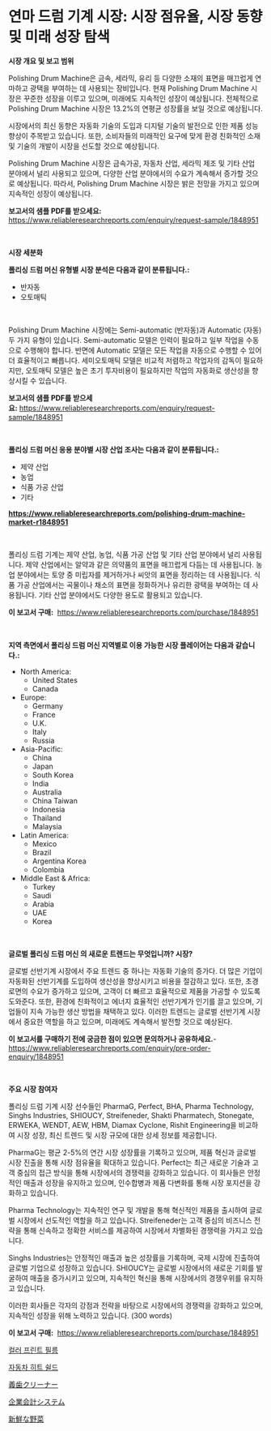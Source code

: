 <p><h1>연마 드럼 기계 시장: 시장 점유율, 시장 동향 및 미래 성장 탐색</h1></p><p><strong>시장 개요 및 보고 범위</strong></p>
<p><p>Polishing Drum Machine은 금속, 세라믹, 유리 등 다양한 소재의 표면을 매끄럽게 연마하고 광택을 부여하는 데 사용되는 장비입니다. 현재 Polishing Drum Machine 시장은 꾸준한 성장을 이루고 있으며, 미래에도 지속적인 성장이 예상됩니다. 전체적으로 Polishing Drum Machine 시장은 13.2%의 연평균 성장률을 보일 것으로 예상됩니다.</p><p>시장에서의 최신 동향은 자동화 기술의 도입과 디지털 기술의 발전으로 인한 제품 성능 향상이 주목받고 있습니다. 또한, 소비자들의 미래적인 요구에 맞게 환경 친화적인 소재 및 기술의 개발이 시장을 선도할 것으로 예상됩니다.</p><p>Polishing Drum Machine 시장은 금속가공, 자동차 산업, 세라믹 제조 및 기타 산업 분야에서 널리 사용되고 있으며, 다양한 산업 분야에서의 수요가 계속해서 증가할 것으로 예상됩니다. 따라서, Polishing Drum Machine 시장은 밝은 전망을 가지고 있으며 지속적인 성장이 예상됩니다.</p></p>
<p><strong>보고서의 샘플 PDF를 받으세요:</strong> <a href="https://www.reliableresearchreports.com/enquiry/request-sample/1848951">https://www.reliableresearchreports.com/enquiry/request-sample/1848951</a></p>
<p>&nbsp;</p>
<p><strong>시장 세분화</strong></p>
<p><strong>폴리싱 드럼 머신 유형별 시장 분석은 다음과 같이 분류됩니다.:</strong></p>
<p><ul><li>반자동</li><li>오토매틱</li></ul></p>
<p>&nbsp;</p>
<p><p>Polishing Drum Machine 시장에는 Semi-automatic (반자동)과 Automatic (자동) 두 가지 유형이 있습니다. Semi-automatic 모델은 인력이 필요하고 일부 작업을 수동으로 수행해야 합니다. 반면에 Automatic 모델은 모든 작업을 자동으로 수행할 수 있어 더 효율적이고 빠릅니다. 세미오토매틱 모델은 비교적 저렴하고 작업자의 감독이 필요하지만, 오토매틱 모델은 높은 초기 투자비용이 필요하지만 작업의 자동화로 생산성을 향상시킬 수 있습니다.</p></p>
<p><strong>보고서의 샘플 PDF를 받으세요:</strong>&nbsp;<a href="https://www.reliableresearchreports.com/enquiry/request-sample/1848951">https://www.reliableresearchreports.com/enquiry/request-sample/1848951</a></p>
<p>&nbsp;</p>
<p><strong> 폴리싱 드럼 머신 응용 분야별 시장 산업 조사는 다음과 같이 분류됩니다.:</strong></p>
<p><ul><li>제약 산업</li><li>농업</li><li>식품 가공 산업</li><li>기타</li></ul></p>
<p><strong><a href="https://www.reliableresearchreports.com/polishing-drum-machine-market-r1848951">https://www.reliableresearchreports.com/polishing-drum-machine-market-r1848951</a></strong></p>
<p>&nbsp;</p>
<p><p>폴리싱 드럼 기계는 제약 산업, 농업, 식품 가공 산업 및 기타 산업 분야에서 널리 사용됩니다. 제약 산업에서는 알약과 같은 의약품의 표면을 매끄럽게 다듬는 데 사용됩니다. 농업 분야에서는 토양 중 미립자를 제거하거나 씨앗의 표면을 정리하는 데 사용됩니다. 식품 가공 산업에서는 곡물이나 채소의 표면을 정화하거나 유리한 광택을 부여하는 데 사용됩니다. 기타 산업 분야에서도 다양한 용도로 활용되고 있습니다.</p></p>
<p><strong>이 보고서 구매:</strong>&nbsp; <a href="https://www.reliableresearchreports.com/purchase/1848951">https://www.reliableresearchreports.com/purchase/1848951</a></p>
<p>&nbsp;</p>
<p><strong>지역 측면에서 폴리싱 드럼 머신 지역별로 이용 가능한 시장 플레이어는 다음과 같습니다.:</strong></p>
<p><ul>
    <li>
        North America:
        <ul>
            <li>United States</li>
            <li>Canada</li>
        </ul>
    </li>
    <li>
        Europe:
        <ul>
            <li>Germany</li>
            <li>France</li>
            <li>U.K.</li>
            <li>Italy</li>
            <li>Russia</li>
        </ul>
    </li>
    <li>
        Asia-Pacific:
        <ul>
            <li>China</li>
            <li>Japan</li>
            <li>South Korea</li>
            <li>India</li>
            <li>Australia</li>
            <li>China Taiwan</li>
            <li>Indonesia</li>
            <li>Thailand</li>
            <li>Malaysia</li>
        </ul>
    </li>
    <li>
        Latin America:
        <ul>
            <li>Mexico</li>
            <li>Brazil</li>
            <li>Argentina Korea</li>
            <li>Colombia</li>
        </ul>
    </li>
    <li>
        Middle East & Africa:
        <ul>
            <li>Turkey</li>
            <li>Saudi</li>
            <li>Arabia</li>
            <li>UAE</li>
            <li>Korea</li>
        </ul>
    </li>
    </ul></p>
<p>&nbsp;</p>
<p><strong>글로벌 폴리싱 드럼 머신 의 새로운 트렌드는 무엇입니까? 시장?</strong></p>
<p><p>글로벌 선반기계 시장에서 주요 트렌드 중 하나는 자동화 기술의 증가다. 더 많은 기업이 자동화된 선반기계를 도입하여 생산성을 향상시키고 비용을 절감하고 있다. 또한, 초경로면의 수요가 증가하고 있으며, 고객이 더 빠르고 효율적으로 제품을 가공할 수 있도록 도와준다. 또한, 환경에 친화적이고 에너지 효율적인 선반기계가 인기를 끌고 있으며, 기업들이 지속 가능한 생산 방법을 채택하고 있다. 이러한 트렌드는 글로벌 선반기계 시장에서 중요한 역할을 하고 있으며, 미래에도 계속해서 발전할 것으로 예상된다.</p></p>
<p><strong>이 보고서를 구매하기 전에 궁금한 점이 있으면 문의하거나 공유하세요.</strong>- <a href="https://www.reliableresearchreports.com/enquiry/pre-order-enquiry/1848951">https://www.reliableresearchreports.com/enquiry/pre-order-enquiry/1848951</a></p>
<p>&nbsp;</p>
<p><strong>주요 시장 참여자</strong></p>
<p><p>폴리싱 드럼 기계 시장 선수들인 PharmaG, Perfect, BHA, Pharma Technology, Singhs Industries, SHIOUCY, Streifeneder, Shakti Pharmatech, Stonegate, ERWEKA, WENDT, AEW, HBM, Diamax Cyclone, Rishit Engineering을 비교하여 시장 성장, 최신 트렌드 및 시장 규모에 대한 상세 정보를 제공합니다.</p><p>PharmaG는 평균 2-5%의 연간 시장 성장률을 기록하고 있으며, 제품 혁신과 글로벌 시장 진출을 통해 시장 점유율을 확대하고 있습니다. Perfect는 최근 새로운 기술과 고객 중심의 접근 방식을 통해 시장에서의 경쟁력을 강화하고 있습니다. 이 회사들은 안정적인 매출과 성장을 유지하고 있으며, 인수합병과 제품 다변화를 통해 시장 포지션을 강화하고 있습니다.</p><p>Pharma Technology는 지속적인 연구 및 개발을 통해 혁신적인 제품을 출시하여 글로벌 시장에서 선도적인 역할을 하고 있습니다. Streifeneder는 고객 중심의 비즈니스 전략을 통해 신속하고 정확한 서비스를 제공하여 시장에서 차별화된 경쟁력을 가지고 있습니다.</p><p>Singhs Industries는 안정적인 매출과 높은 성장률을 기록하며, 국제 시장에 진출하여 글로벌 기업으로 성장하고 있습니다. SHIOUCY는 글로벌 시장에서의 새로운 기회를 발굴하여 매출을 증가시키고 있으며, 지속적인 혁신을 통해 시장에서의 경쟁우위를 유지하고 있습니다.</p><p>이러한 회사들은 각자의 강점과 전략을 바탕으로 시장에서의 경쟁력을 강화하고 있으며, 지속적인 성장을 위해 노력하고 있습니다. (300 words)</p></p>
<p><strong>이 보고서 구매:</strong>&nbsp;&nbsp;<a href="https://www.reliableresearchreports.com/purchase/1848951">https://www.reliableresearchreports.com/purchase/1848951</a></p>
<p><p><a href="https://github.com/JackieFauhey9089475/Market-Research-Report-List-1/blob/main/853466666993.md">컬러 프린트 필름</a></p><p><a href="https://medium.com/@rickymetzdvm/%EC%9E%90%EB%8F%99%EC%B0%A8-%EC%97%B4%EC%B0%A8%EB%8B%A8-%EC%8B%9C%EC%9E%A5-%EA%B7%9C%EB%AA%A8%EB%8A%94-%EA%B8%80%EB%A1%9C%EB%B2%8C-%EC%82%B0%EC%97%85%EC%97%90%EC%84%9C-%EC%B5%9C%EA%B3%A0%EC%9D%98-%EB%A7%88%EC%BC%80%ED%8C%85-%EC%B1%84%EB%84%90%EC%9D%84-%EB%B3%B4%EC%97%AC%EC%A4%8D%EB%8B%88%EB%8B%A4-3a0350c6beda">자동차 히트 쉴드</a></p><p><a href="https://medium.com/@hugofirst21/%E6%AD%AF%E3%81%AE%E8%A3%9C%E5%8A%A9%E5%99%A8%E5%85%B7%E5%B8%82%E5%A0%B4%E3%81%AF%E5%B8%82%E5%A0%B4%E3%82%B7%E3%82%A7%E3%82%A2-%E5%B8%82%E5%A0%B4%E3%83%88%E3%83%AC%E3%83%B3%E3%83%89-%E5%B8%82%E5%A0%B4%E6%88%90%E9%95%B7%E3%81%AB%E9%96%A2%E3%81%99%E3%82%8B%E6%83%85%E5%A0%B1%E3%82%92%E6%8F%90%E4%BE%9B%E3%81%97%E3%81%BE%E3%81%99-16ec2038375d">義歯クリーナー</a></p><p><a href="https://github.com/AaronVargas43/Market-Research-Report-List-1/blob/main/958393069297.md">企業会計システム</a></p><p><a href="https://github.com/CloydAbbott2023/Market-Research-Report-List-1/blob/main/645269469298.md">新鮮な野菜</a></p></p>